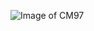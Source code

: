![Image of CM97](https://www.google.com/imgres?imgurl=https%3A%2F%2Fnhl.bamcontent.com%2Fimages%2Fphotos%2F290299080%2F1024x576%2Fcut.jpg&imgrefurl=https%3A%2F%2Fwww.nhl.com%2Fnews%2Fconnor-mcdavid-signs-extension-with-edmonton%2Fc-290298656&docid=PyIPQy9KgUWfbM&tbnid=OiFFc4oiSwS_dM%3A&vet=10ahUKEwjo1bzoq6rgAhUI5IMKHfshAGgQMwhvKAYwBg..i&w=1024&h=576&safe=strict&bih=913&biw=1280&q=connor%20mcdavid&ved=0ahUKEwjo1bzoq6rgAhUI5IMKHfshAGgQMwhvKAYwBg&iact=mrc&uact=8)
